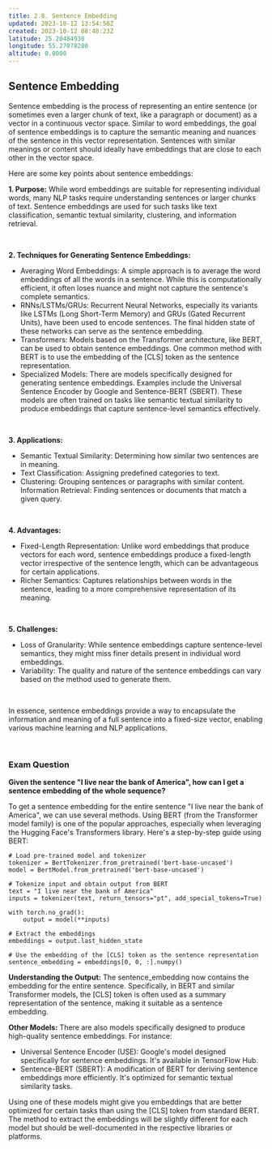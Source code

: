 ```yaml
---
title: 2.8. Sentence Embedding
updated: 2023-10-12 13:54:56Z
created: 2023-10-12 08:48:23Z
latitude: 25.20484930
longitude: 55.27078280
altitude: 0.0000
---
```


## Sentence Embedding

Sentence embedding is the process of representing an entire sentence (or sometimes even a larger chunk of text, like a paragraph or document) as a vector in a continuous vector space. Similar to word embeddings, the goal of sentence embeddings is to capture the semantic meaning and nuances of the sentence in this vector representation. Sentences with similar meanings or content should ideally have embeddings that are close to each other in the vector space.

Here are some key points about sentence embeddings:

**1. Purpose:** While word embeddings are suitable for representing individual words, many NLP tasks require understanding sentences or larger chunks of text. Sentence embeddings are used for such tasks like text classification, semantic textual similarity, clustering, and information retrieval.

<br>

**2. Techniques for Generating Sentence Embeddings:**
- Averaging Word Embeddings: A simple approach is to average the word embeddings of all the words in a sentence. While this is computationally efficient, it often loses nuance and might not capture the sentence's complete semantics.
- RNNs/LSTMs/GRUs: Recurrent Neural Networks, especially its variants like LSTMs (Long Short-Term Memory) and GRUs (Gated Recurrent Units), have been used to encode sentences. The final hidden state of these networks can serve as the sentence embedding.
- Transformers: Models based on the Transformer architecture, like BERT, can be used to obtain sentence embeddings. One common method with BERT is to use the embedding of the [CLS] token as the sentence representation.
- Specialized Models: There are models specifically designed for generating sentence embeddings. Examples include the Universal Sentence Encoder by Google and Sentence-BERT (SBERT). These models are often trained on tasks like semantic textual similarity to produce embeddings that capture sentence-level semantics effectively.

<br>

**3. Applications:**
- Semantic Textual Similarity: Determining how similar two sentences are in meaning.
- Text Classification: Assigning predefined categories to text.
- Clustering: Grouping sentences or paragraphs with similar content.
Information Retrieval: Finding sentences or documents that match a given query.

<br>

**4. Advantages:**
- Fixed-Length Representation: Unlike word embeddings that produce vectors for each word, sentence embeddings produce a fixed-length vector irrespective of the sentence length, which can be advantageous for certain applications.
- Richer Semantics: Captures relationships between words in the sentence, leading to a more comprehensive representation of its meaning.

<br>

**5. Challenges:**
- Loss of Granularity: While sentence embeddings capture sentence-level semantics, they might miss finer details present in individual word embeddings.
- Variability: The quality and nature of the sentence embeddings can vary based on the method used to generate them.

<br>

In essence, sentence embeddings provide a way to encapsulate the information and meaning of a full sentence into a fixed-size vector, enabling various machine learning and NLP applications.

<br>

### Exam Question
**Given the sentence "I live near the bank of America", how can I get a sentence embedding of the whole sequence?**

To get a sentence embedding for the entire sentence "I live near the bank of America", we can use several methods. Using BERT (from the Transformer model family) is one of the popular approaches, especially when leveraging the Hugging Face's Transformers library. Here's a step-by-step guide using BERT:

```
# Load pre-trained model and tokenizer
tokenizer = BertTokenizer.from_pretrained('bert-base-uncased')
model = BertModel.from_pretrained('bert-base-uncased')

# Tokenize input and obtain output from BERT
text = "I live near the bank of America"
inputs = tokenizer(text, return_tensors="pt", add_special_tokens=True)

with torch.no_grad():
    output = model(**inputs)

# Extract the embeddings
embeddings = output.last_hidden_state

# Use the embedding of the [CLS] token as the sentence representation
sentence_embedding = embeddings[0, 0, :].numpy()
```

**Understanding the Output:** The sentence_embedding now contains the embedding for the entire sentence. Specifically, in BERT and similar Transformer models, the [CLS] token is often used as a summary representation of the sentence, making it suitable as a sentence embedding.

**Other Models:** There are also models specifically designed to produce high-quality sentence embeddings. For instance:
- Universal Sentence Encoder (USE): Google's model designed specifically for sentence embeddings. It's available in TensorFlow Hub.
- Sentence-BERT (SBERT): A modification of BERT for deriving sentence embeddings more efficiently. It's optimized for semantic textual similarity tasks.

Using one of these models might give you embeddings that are better optimized for certain tasks than using the [CLS] token from standard BERT. The method to extract the embeddings will be slightly different for each model but should be well-documented in the respective libraries or platforms.